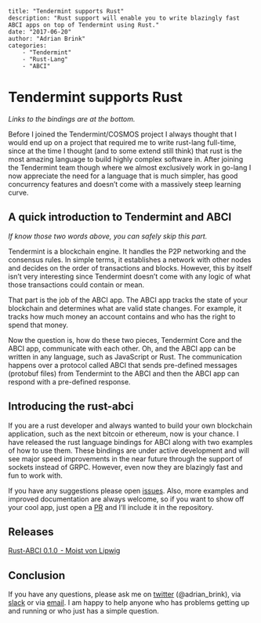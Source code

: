 ~~~
title: "Tendermint supports Rust"
description: "Rust support will enable you to write blazingly fast ABCI apps on top of Tendermint using Rust."
date: "2017-06-20"
author: "Adrian Brink"
categories:
    - "Tendermint"
    - "Rust-Lang"
    - "ABCI"
~~~

# Tendermint supports Rust
*Links to the bindings are at the bottom.*

Before I joined the Tendermint/COSMOS project I always thought that I would end up on a project that required me to write rust-lang full-time, 
since at the time I thought (and to some extend still think) that rust is the most amazing language to build highly complex software in. 
After joining the Tendermint team though where we almost exclusively work in go-lang I now appreciate the need for a language that is much simpler,
has good concurrency features and doesn’t come with a massively steep learning curve.

## A quick introduction to Tendermint and ABCI
*If know those two words above, you can safely skip this part.*

Tendermint is a blockchain engine. It handles the P2P networking and the consensus rules. In simple terms, it establishes a network with other nodes
and decides on the order of transactions and blocks. However, this by itself isn’t very interesting since Tendermint doesn’t come with any logic
of what those transactions could contain or mean.

That part is the job of the ABCI app. The ABCI app tracks the state of your blockchain and determines what are valid state changes. For example,
it tracks how much money an account contains and who has the right to spend that money.

Now the question is, how do these two pieces, Tendermint Core and the ABCI app, communicate with each other. Oh, and the ABCI app can be written
in any language, such as JavaScript or Rust. The communication happens over a protocol called ABCI that sends pre-defined messages (protobuf files)
from Tendermint to the ABCI and then the ABCI app can respond with a pre-defined response.

## Introducing the rust-abci
If you are a rust developer and always wanted to build your own blockchain application, such as the next bitcoin or ethereum, now is your chance. 
I have released the rust language bindings for ABCI along with two examples of how to use them. These bindings are under active development and 
will see major speed improvements in the near future through the support of sockets instead of GRPC. However, even now they are blazingly 
fast and fun to work with.

If you have any suggestions please open [issues](https://github.com/tendermint/rust-abci/issues). Also, more examples and improved documentation
are always welcome, so if you want to show off your cool app, just open a [PR](https://github.com/tendermint/rust-abci/pulls) and I’ll include it
in the repository.

## Releases
[Rust-ABCI 0.1.0  - Moist von Lipwig](https://github.com/tendermint/rust-abci/releases)

## Conclusion
If you have any questions, please ask me on [twitter](https://twitter.com/adrian_brink) (@adrian_brink), via [slack](http://slack.cosmos.network/) or
via [email](mailto:adrian@tendermint.com).
I am happy to help anyone who has problems getting up and running or who just has a simple question.
